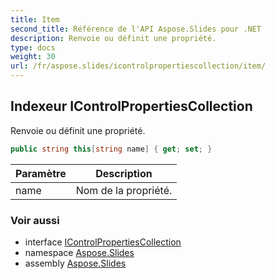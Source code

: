 ```yaml
---
title: Item
second_title: Référence de l'API Aspose.Slides pour .NET
description: Renvoie ou définit une propriété.
type: docs
weight: 30
url: /fr/aspose.slides/icontrolpropertiescollection/item/
---
```


## Indexeur IControlPropertiesCollection

Renvoie ou définit une propriété.

```csharp
public string this[string name] { get; set; }
```

| Paramètre | Description |
| --- | --- |
| name | Nom de la propriété. |

### Voir aussi

* interface [IControlPropertiesCollection](../../icontrolpropertiescollection)
* namespace [Aspose.Slides](../../icontrolpropertiescollection)
* assembly [Aspose.Slides](../../../)

<!-- NE PAS ÉDITER : généré par xmldocmd pour Aspose.Slides.dll -->
